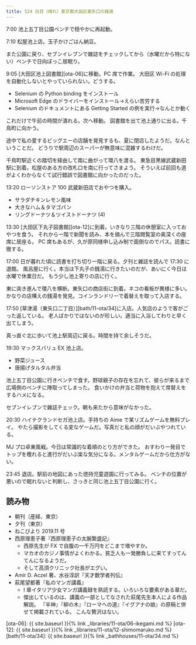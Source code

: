 ```yaml
---
title: 524 日目（晴れ）東京都大田区東矢口の銭湯
---
```


7:00 池上五丁目公園ベンチで穏やかに再起動。

7:10 松屋池上店。玉子かけごはん納豆。

また公園に戻り、セブンイレブンで雑誌をチェックしてから（水曜だから特にない）ベンチで日向ぼっこ居眠り。

9:05 [大田区池上図書館][ota-06]に移動。PC 席で作業。
大田区 Wi-Fi の処理を自動化しないとやっていられない。どうする。

* Selenium の Python binding をインストール
* Microsoft Edge のドライバーをインストール→えらい苦労する
* Selenium のドキュメントにある Getting Started の例を実行→なんとか動く

これだけで午前の時間が潰れる。次へ移動。
図書館を出て池上通りに出る。千鳥町に向かう。

途中で私の愛するビッグエーの店舗を発見するも、夏に閉店したようだ。なんということだ。
どうりで駅周辺のスーパーが無意味に混雑するわけだ。

千鳥町駅近くの踏切を経由して南に曲がって環八を渡る。
東急目黒線武蔵新田駅に到着。松屋のある方の改札口を南に行ってさまよう。
そういえば前回も道がよくわからなくて試行錯誤で図書館に向かったのだった。

13:20 ローソンストア 100 武蔵新田店でおやつを購入。

* サラダチキンレモン風味
* 大きなハム＆タマゴパン
* リングドーナツ＆ツイストドーナツ (4)

13:30 [大田区下丸子図書館][ota-12]に到着。いきなり三階の休憩室に入っておやつを食う。
それから一階で新聞を読み、本を摘んで三階閲覧室の奥深くの座席に居座る。
PC 席もあるが、久が原同様申し込み制で面倒なのでパス。読書に徹する。

17:00 日が暮れた頃に読書を打ち切り一階に戻る。夕刊と雑誌を読んで 17:30 に退館。
風呂屋に行く。本当は下丸子の銭湯に行きたいのだが、あいにく今日は水曜で休業日だ。
もう少し池上寄りの店に行く。

東に突き進んで環八を横断。東矢口の商店街に到着。ネコの看板が異様に多い。
かなりの店構えの銭湯を発見。コインランドリーで着替えを取って入店する。

17:50 [草津湯（東矢口二丁目）][bath/11-ota/34]に入店。人気店のようで客がごった返している。
老人ばかりではないのが珍しい。適当に入浴してわりと早く出てしまう。

真っ直ぐ北に歩いて池上駅周辺に戻る。時間を持て余しそうだ。

19:30 マックスバリュ EX 池上店。

* 野菜ジュース
* 唐揚げタルタル弁当

池上五丁目公園に行きベンチで食す。野球親子の存在を忘れて、彼らが来るまで広場側のベンチに陣取ってしまった。
食いかけの弁当と荷物を抱えて席替えをするハメになる。

セブンイレブンで雑誌チェック。朝も来たから意味がなかった。

20:30 ハイテクランドセガ池上店。手持ちの Aime で某リズムゲームを無料プレイ。
やたら撮影をしてくる変なゲームだ。写真だと私の顔がだいぶやつれている。

MJ プロ卓東風戦。今日は常識的な着順のとり方ができた。
おすわり一発目でトップを穫れると進行がだいぶ楽な気分になる。メンタルゲームだから仕方がない。

23:45 退店。駅前の地図にあった徳持児童遊園に行ってみる。
ベンチの位置が悪いので眠れないと判断し、さっきと同じ池上五丁目公園に行く。

## 読み物

* 朝刊（産経、東京）
* 夕刊（東京）
* ねこびより 2019.11 号
* 西原理恵子著『西原理恵子の太腕繁盛記』
  * 西原先生が FX で自腹の一千万円をどこまで増やすか。
  * マカオのカジノ事情がよくわかる。貧乏人も一発勝負しに来てすってんてんになるようだ。
  * そして高須クリニック社長がエグい。
* Amir D. Aczel 著、水谷淳訳『天才数学者列伝』
* 萩尾望都著『私のマンガ講義』
  * I 章イタリア少女マンガ講義録を熟読する。いろいろな要素がある章だ。
  * 傑出しているのは、講義の一部としてなされた萩尾先生本人による作品解説。
    『半神』『柳の木』『ローマへの道』『イグアナの娘』の原稿と併せて掲載されている。
    こんな贅沢はない。

[ota-06]: {{ site.baseurl }}{% link _libraries/11-ota/06-ikegami.md %}
[ota-12]: {{ site.baseurl }}{% link _libraries/11-ota/12-shimomaruko.md %}
[bath/11-ota/34]: {{ site.baseurl }}{% link _bathhouses/11-ota/34.md %}
